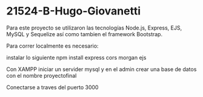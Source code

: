 # 21524-B-Hugo-Giovanetti
Para este proyecto se utilizaron las tecnologías Node.js, Express, EJS, MySQL y Sequelize así como tambien el framework Bootstrap.

Para correr localmente es necesario:

instalar lo siguiente
npm install express cors morgan ejs

Con XAMPP iniciar un servider mysql y en el admin crear una base de datos con el nombre proyectofinal

Conectarse a traves del puerto 3000

